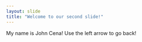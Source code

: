 ```yaml
---
layout: slide
title: "Welcome to our second slide!"
---
```

My name is John Cena!
Use the left arrow to go back!
